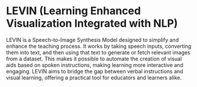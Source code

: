 # LEVIN (Learning Enhanced Visualization Integrated with NLP)

  LEVIN is a Speech-to-Image Synthesis Model designed to simplify and enhance the teaching process. It works by taking speech inputs, converting them into text, and then using that text to generate or fetch relevant images from a dataset. This makes it possible to automate the creation of visual aids based on spoken instructions, making learning more interactive and engaging. LEVIN aims to bridge the gap between verbal instructions and visual learning, offering a practical tool for educators and learners alike.
